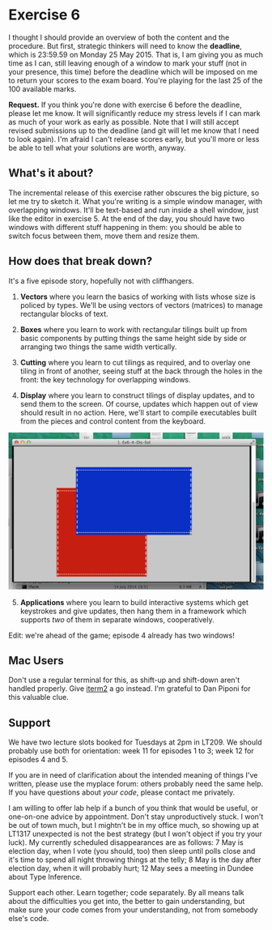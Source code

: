 # Exercise 6

I thought I should provide an overview of both the content and the
procedure. But first, strategic thinkers will need to know the
**deadline**, which is 23:59.59 on Monday 25 May 2015. That is, I am
giving you as much time as I can, still leaving enough of a window to
mark your stuff (not in your presence, this time) before the deadline
which will be imposed on me to return your scores to the exam board.
You're playing for the last 25 of the 100 available marks.

**Request.** If you think you're done with exercise 6 before the
deadline, please let me know. It will significantly reduce my stress
levels if I can mark as much of your work as early as possible. Note
that I will still accept revised submissions up to the deadline (and
git will let me know that I need to look again). I'm afraid I can't
release scores early, but you'll more or less be able to tell what
your solutions are worth, anyway.


## What's it about?

The incremental release of this exercise rather obscures the big
picture, so let me try to sketch it. What you're writing is a simple
window manager, with overlapping windows. It'll be text-based and run
inside a shell window, just like the editor in exercise 5. At the end
of the day, you should have two windows with different stuff happening
in them: you should be able to switch focus between them, move them
and resize them.


## How does that break down?

It's a five episode story, hopefully not with cliffhangers.

1. **Vectors** where you learn the basics of working with lists whose
   size is policed by types. We'll be using vectors of vectors
   (matrices) to manage rectangular blocks of text.

2. **Boxes** where you learn to work with rectangular tilings built up
   from basic components by putting things the same height side by
   side or arranging two things the same width vertically.

3. **Cutting** where you learn to cut tilings as required, and to
   overlay one tiling in front of another, seeing stuff at the back
   through the holes in the front: the key technology for overlapping
   windows.

4. **Display** where you learn to construct tilings of display
   updates, and to send them to the screen. Of course, updates which
   happen out of view should result in no action. Here, we'll start to
   compile executables built from the pieces and control content from
   the keyboard.

![Episode 4 going](Ex6-4-Going.png)

5. **Applications** where you learn to build interactive systems which
   get keystrokes and give updates, then hang them in a framework
   which supports *two* of them in separate windows, cooperatively.

Edit: we're ahead of the game; episode 4 already has two windows!


## Mac Users

Don't use a regular terminal for this, as shift-up and shift-down
aren't handled properly. Give [iterm2](http://iterm2.com/) a go
instead. I'm grateful to Dan Piponi for this valuable clue.


## Support

We have two lecture slots booked for Tuesdays at 2pm in LT209. We
should probably use both for orientation: week 11 for episodes 1 to 3;
week 12 for episodes 4 and 5.

If you are in need of clarification about the intended meaning of
things I've written, please use the myplace forum: others probably
need the same help. If you have questions about *your code*, please
contact me privately.

I am willing to offer lab help if a bunch of you think that would be
useful, or one-on-one advice by appointment. Don't stay unproductively
stuck. I won't be out of town much, but I mightn't be in my office
much, so showing up at LT1317 unexpected is not the best strategy (but
I won't object if you try your luck). My currently scheduled
disappearances are as follows: 7 May is election day, when I vote (you
should, too) then sleep until polls close and it's time to spend all
night throwing things at the telly; 8 May is the day after election
day, when it will probably hurt; 12 May sees a meeting in Dundee about
Type Inference.

Support each other. Learn together; code separately. By all means talk
about the difficulties you get into, the better to gain understanding,
but make sure your code comes from your understanding, not from
somebody else's code.
